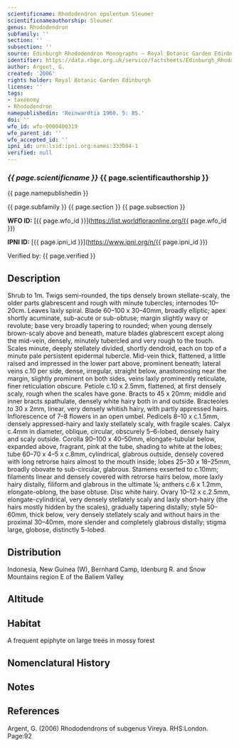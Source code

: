 ```yaml
---
scientificname: Rhododendron opulentum Sleumer
scientificnameauthorship: Sleumer
genus: Rhododendron
subfamily: ''
section: ''
subsection: ''
source: Edinburgh Rhododendron Monographs – Royal Botanic Garden Edinburgh
identifier: https://data.rbge.org.uk/service/factsheets/Edinburgh_Rhododendron_Monographs.xhtml
author: Argent, G.
created: '2006'
rights holder: Royal Botanic Garden Edinburgh
license: ''
tags:
- taxonomy
- Rhododendron
namepublishedin: 'Reinwardtia 1960. 5: 85.'
doi: ''
wfo_id: wfo-0000400319
wfo_parent_id: ''
wfo_accepted_id: ''
ipni_id: urn:lsid:ipni.org:names:333004-1
verified: null
---
```

### _{{ page.scientificname }}_ {{ page.scientificauthorship }}
 {{ page.namepublishedin }}

{{ page.subfamily }} {{ page.section }} {{ page.subsection }}

**WFO ID:** [{{ page.wfo_id }}](https://list.worldfloraonline.org/{{ page.wfo_id }})

**IPNI ID:** [{{ page.ipni_id }}](https://www.ipni.org/n/{{ page.ipni_id }})

Verified by: {{ page.verified }}



## Description
Shrub to 1m. Twigs semi-rounded, the tips densely brown stellate-scaly, the older parts glabrescent and rough with minute tubercles; internodes 10–20cm. Leaves laxly spiral. Blade 60–100 x 30–40mm, broadly elliptic; apex shortly acuminate, sub-acute or sub-obtuse; margin slightly wavy or revolute; base very broadly tapering to rounded; when young densely brown-scaly above and beneath, mature blades glabrescent except along the mid-vein, densely, minutely tubercled and very rough to the touch. Scales minute, deeply stellately divided, shortly dendroid, each on top of a minute pale persistent epidermal tubercle. Mid-vein thick, flattened, a little raised and impressed in the lower part above, prominent beneath; lateral veins c.10 per side, dense, irregular, straight below, anastomosing near the margin, slightly prominent on both sides, veins laxly prominently reticulate, finer reticu­lation obscure. Petiole c.10 x 2.5mm, flattened, at first densely scaly, rough when the scales have gone. Bracts to 45 x 20mm; middle and inner bracts spathulate, densely white hairy both in and outside. Bracteoles to 30 x 2mm, linear, very densely whitish hairy, with partly appressed hairs. Inflorescence of 7–8 flowers in an open umbel. Pedicels 8–10 x c.1.5mm, densely appressed-hairy and laxly stellately scaly, with fragile scales. Calyx c.4mm in diameter, oblique, circular, obscurely 5–6-lobed, densely hairy and scaly outside. Corolla 90–100 x 40–50mm, elongate-tubular below, expanded above, fragrant, pink at the tube, shading to white at the lobes; tube 60–70 x 4–5 x c.8mm, cylindrical, glabrous outside, densely covered with long retrorse hairs almost to the mouth inside; lobes 25–30 x 18–25mm, broadly obovate to sub-circular, glabrous. Stamens exserted to c.10mm; filaments linear and densely covered with retrorse hairs below, more laxly hairy distally, filiform and glabrous in the ultimate ¼; anthers c.6 x 1.2mm, elongate-oblong, the base obtuse. Disc white hairy. Ovary 10–12 x c.2.5mm, elongate-cylindrical, very densely stellately scaly and laxly short-hairy (the hairs mostly hidden by the scales), gradually tapering distally; style 50–60mm, thick below, very densely stellately scaly and without hairs in the proximal 30–40mm, more slender and completely glabrous distally; stigma large, globose, distinctly 5-lobed.

## Distribution
Indonesia, New Guinea (W), Bernhard Camp, Idenburg R. and Snow Mountains region E of the Baliem Valley

## Altitude


## Habitat
A frequent epiphyte on large trees in mossy forest

## Nomenclatural History

                       
## Notes


## References

Argent, G. (2006) Rhododendrons of subgenus Vireya. RHS:London. Page:92
